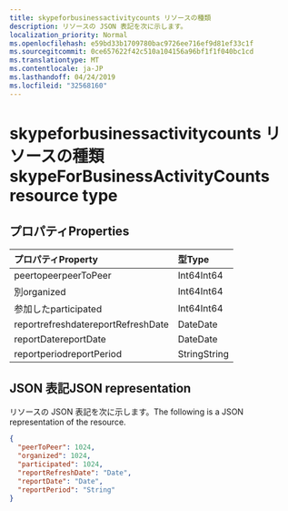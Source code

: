 ```yaml
---
title: skypeforbusinessactivitycounts リソースの種類
description: リソースの JSON 表記を次に示します。
localization_priority: Normal
ms.openlocfilehash: e59bd33b1709780bac9726ee716ef9d81ef33c1f
ms.sourcegitcommit: 0ce657622f42c510a104156a96bf1f1f040bc1cd
ms.translationtype: MT
ms.contentlocale: ja-JP
ms.lasthandoff: 04/24/2019
ms.locfileid: "32568160"
---
```

# <a name="skypeforbusinessactivitycounts-resource-type"></a><span data-ttu-id="2f4a6-103">skypeforbusinessactivitycounts リソースの種類</span><span class="sxs-lookup"><span data-stu-id="2f4a6-103">skypeForBusinessActivityCounts resource type</span></span>

## <a name="properties"></a><span data-ttu-id="2f4a6-104">プロパティ</span><span class="sxs-lookup"><span data-stu-id="2f4a6-104">Properties</span></span>

| <span data-ttu-id="2f4a6-105">プロパティ</span><span class="sxs-lookup"><span data-stu-id="2f4a6-105">Property</span></span>          | <span data-ttu-id="2f4a6-106">型</span><span class="sxs-lookup"><span data-stu-id="2f4a6-106">Type</span></span>   |
| :---------------- | :----- |
| <span data-ttu-id="2f4a6-107">peertopeer</span><span class="sxs-lookup"><span data-stu-id="2f4a6-107">peerToPeer</span></span>        | <span data-ttu-id="2f4a6-108">Int64</span><span class="sxs-lookup"><span data-stu-id="2f4a6-108">Int64</span></span>  |
| <span data-ttu-id="2f4a6-109">別</span><span class="sxs-lookup"><span data-stu-id="2f4a6-109">organized</span></span>         | <span data-ttu-id="2f4a6-110">Int64</span><span class="sxs-lookup"><span data-stu-id="2f4a6-110">Int64</span></span>  |
| <span data-ttu-id="2f4a6-111">参加した</span><span class="sxs-lookup"><span data-stu-id="2f4a6-111">participated</span></span>      | <span data-ttu-id="2f4a6-112">Int64</span><span class="sxs-lookup"><span data-stu-id="2f4a6-112">Int64</span></span>  |
| <span data-ttu-id="2f4a6-113">reportrefreshdate</span><span class="sxs-lookup"><span data-stu-id="2f4a6-113">reportRefreshDate</span></span> | <span data-ttu-id="2f4a6-114">Date</span><span class="sxs-lookup"><span data-stu-id="2f4a6-114">Date</span></span>   |
| <span data-ttu-id="2f4a6-115">reportDate</span><span class="sxs-lookup"><span data-stu-id="2f4a6-115">reportDate</span></span>        | <span data-ttu-id="2f4a6-116">Date</span><span class="sxs-lookup"><span data-stu-id="2f4a6-116">Date</span></span>   |
| <span data-ttu-id="2f4a6-117">reportperiod</span><span class="sxs-lookup"><span data-stu-id="2f4a6-117">reportPeriod</span></span>      | <span data-ttu-id="2f4a6-118">String</span><span class="sxs-lookup"><span data-stu-id="2f4a6-118">String</span></span> |

## <a name="json-representation"></a><span data-ttu-id="2f4a6-119">JSON 表記</span><span class="sxs-lookup"><span data-stu-id="2f4a6-119">JSON representation</span></span>

<span data-ttu-id="2f4a6-120">リソースの JSON 表記を次に示します。</span><span class="sxs-lookup"><span data-stu-id="2f4a6-120">The following is a JSON representation of the resource.</span></span>

<!-- {
  "blockType": "resource",
  "@odata.type": "microsoft.graph.skypeForBusinessActivityCounts"
} -->

```json
{
  "peerToPeer": 1024, 
  "organized": 1024, 
  "participated": 1024, 
  "reportRefreshDate": "Date", 
  "reportDate": "Date", 
  "reportPeriod": "String"
}
```
